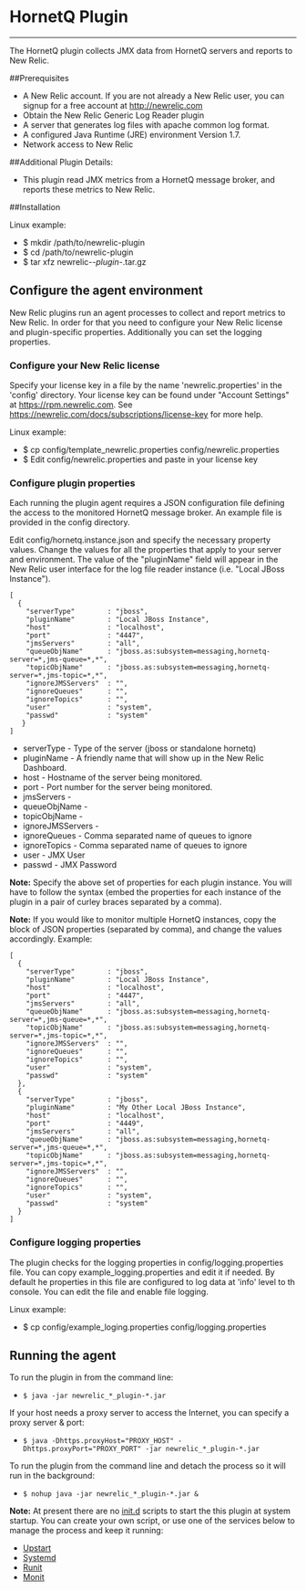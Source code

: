 HornetQ Plugin
==========================================================
- - -
The HornetQ plugin collects JMX data from HornetQ servers and reports to New Relic.


##Prerequisites

*    A New Relic account. If you are not already a New Relic user, you can signup for a free account at http://newrelic.com
*    Obtain the New Relic Generic Log Reader plugin
*    A server that generates log files with apache common log format.
*    A configured Java Runtime (JRE) environment Version 1.7.
*    Network access to New Relic


##Additional Plugin Details:

*	This plugin read JMX metrics from a HornetQ message broker, and reports these metrics to New Relic.


##Installation

Linux example:

*    $ mkdir /path/to/newrelic-plugin
*    $ cd /path/to/newrelic-plugin
*    $ tar xfz newrelic-*-plugin-*.tar.gz
   


## Configure the agent environment
New Relic plugins run an agent processes to collect and report metrics to New Relic. In order for that you need to configure your New Relic license and plugin-specific properties. Additionally you can set the logging properties.


### Configure your New Relic license
Specify your license key in a file by the name 'newrelic.properties' in the 'config' directory.
Your license key can be found under "Account Settings" at https://rpm.newrelic.com. See https://newrelic.com/docs/subscriptions/license-key for more help.

Linux example:

*    $ cp config/template_newrelic.properties config/newrelic.properties
*    $ Edit config/newrelic.properties and paste in your license key

### Configure plugin properties
Each running the plugin agent requires a JSON configuration file defining the access to the monitored HornetQ message broker. An example file is provided in the config directory.

Edit config/hornetq.instance.json and specify the necessary property values. Change the values for all the properties that apply to your server and environment. The value of the "pluginName" field will appear in the New Relic user interface for the log file reader instance (i.e. "Local JBoss Instance"). 

    [
      {
    	"serverType" 		: "jboss",
		"pluginName" 		: "Local JBoss Instance",
		"host"   			: "localhost",
		"port"   			: "4447",
		"jmsServers" 		: "all",
		"queueObjName" 		: "jboss.as:subsystem=messaging,hornetq-server=*,jms-queue=*,*",
		"topicObjName" 		: "jboss.as:subsystem=messaging,hornetq-server=*,jms-topic=*,*",
		"ignoreJMSServers" 	: "",
		"ignoreQueues" 		: "",
		"ignoreTopics" 		: "",
		"user"   			: "system",
		"passwd" 			: "system"
       }
    ]

  * serverType			- Type of the server (jboss or standalone hornetq)
  * pluginName			- A friendly name that will show up in the New Relic Dashboard.
  * host 				- Hostname of the server being monitored.
  * port 				- Port number for the server being monitored.
  * jmsServers 			- 
  * queueObjName 		- 
  * topicObjName 		- 
  * ignoreJMSServers 	- 
  * ignoreQueues 		- Comma separated name of queues to ignore
  * ignoreTopics 		- Comma separated name of queues to ignore
  * user 				- JMX User
  * passwd 				- JMX Password

**Note:** Specify the above set of properties for each plugin instance. You will have to follow the syntax (embed the properties for each instance of the plugin in a pair of curley braces separated by a comma).

**Note:** If you would like to monitor multiple HornetQ instances, copy the block of JSON properties (separated by comma), and change the values accordingly. Example:

    [
      {
    	"serverType" 		: "jboss",
		"pluginName" 		: "Local JBoss Instance",
		"host"   			: "localhost",
		"port"   			: "4447",
		"jmsServers" 		: "all",
		"queueObjName" 		: "jboss.as:subsystem=messaging,hornetq-server=*,jms-queue=*,*",
		"topicObjName" 		: "jboss.as:subsystem=messaging,hornetq-server=*,jms-topic=*,*",
		"ignoreJMSServers" 	: "",
		"ignoreQueues" 		: "",
		"ignoreTopics" 		: "",
		"user"   			: "system",
		"passwd" 			: "system"
      },
      {
    	"serverType" 		: "jboss",
		"pluginName" 		: "My Other Local JBoss Instance",
		"host"   			: "localhost",
		"port"   			: "4449",
		"jmsServers" 		: "all",
		"queueObjName" 		: "jboss.as:subsystem=messaging,hornetq-server=*,jms-queue=*,*",
		"topicObjName" 		: "jboss.as:subsystem=messaging,hornetq-server=*,jms-topic=*,*",
		"ignoreJMSServers" 	: "",
		"ignoreQueues" 		: "",
		"ignoreTopics" 		: "",
		"user"   			: "system",
		"passwd" 			: "system"
      }
    ]


### Configure logging properties
The plugin checks for the logging properties in config/logging.properties file. You can copy example_logging.properties and edit it if needed. By default he properties in this file are configured to log data at 'info' level to th console. You can edit the file and enable file logging.

Linux example:

*    $ cp config/example_loging.properties config/logging.properties


## Running the agent
To run the plugin in from the command line: 

*    `$ java -jar newrelic_*_plugin-*.jar`

If your host needs a proxy server to access the Internet, you can specify a proxy server & port: 

*    `$ java -Dhttps.proxyHost="PROXY_HOST" -Dhttps.proxyPort="PROXY_PORT" -jar newrelic_*_plugin-*.jar`

To run the plugin from the command line and detach the process so it will run in the background:

*    `$ nohup java -jar newrelic_*_plugin-*.jar &`

**Note:** At present there are no [init.d](http://en.wikipedia.org/wiki/Init) scripts to start the this plugin at system startup. You can create your own script, or use one of the services below to manage the process and keep it running:

*    [Upstart](http://upstart.ubuntu.com/)
*    [Systemd](http://www.freedesktop.org/wiki/Software/systemd/)
*    [Runit](http://smarden.org/runit/)
*    [Monit](http://mmonit.com/monit/)

